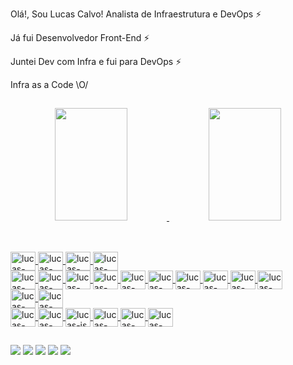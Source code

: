 Olá!, Sou Lucas Calvo! Analista de Infraestrutura e DevOps ⚡ 

Já fui Desenvolvedor Front-End ⚡ 

Juntei Dev com Infra e fui para DevOps ⚡ 

Infra as a Code \O/

##

<div align="center">
  <a href="https://github.com/lucascalvobr">
  <img height="180em" img width="48%" src="https://github-readme-stats.vercel.app/api?username=lucascalvobr&show_icons=true&theme=tokyonight&include_all_commits=true&count_private=true"/>
  <img height="180em" img width="48%" src="https://github-readme-stats.vercel.app/api/top-langs/?username=lucascalvobr&layout=compact&langs_count=7&theme=tokyonight"/>
</div>

##
  
  <div style="display: inline_block"><br>
  <img align="center" alt="lucas-linux" height="30" width="40" src="https://cdn.jsdelivr.net/gh/devicons/devicon/icons/linux/linux-original.svg">
  <img align="center" alt="lucas-wserver" height="30" width="40" src="https://cdn.jsdelivr.net/gh/devicons/devicon/icons/windows8/windows8-original.svg">
  <img align="center" alt="lucas-bash" height="30" width="40" src="https://cdn.jsdelivr.net/gh/devicons/devicon/icons/bash/bash-original.svg">
  <img align="center" alt="lucas-dos" height="30" width="40" src="https://cdn.jsdelivr.net/gh/devicons/devicon/icons/msdos/msdos-original.svg"> 
      <br>
  <img align="center" alt="lucas-k8s" height="30" width="40" src="https://cdn.jsdelivr.net/gh/devicons/devicon/icons/kubernetes/kubernetes-plain-wordmark.svg">
  <img align="center" alt="lucas-ansible" height="30" width="40" src="https://cdn.jsdelivr.net/gh/devicons/devicon/icons/ansible/ansible-original-wordmark.svg">
  <img align="center" alt="lucas-tform" height="30" width="40" src="https://cdn.jsdelivr.net/gh/devicons/devicon/icons/terraform/terraform-original-wordmark.svg">
  <img align="center" alt="lucas-pcker" height="30" width="40" src="https://cdn.jsdelivr.net/gh/devicons/devicon/icons/packer/packer-original-wordmark.svg">  
  <img align="center" alt="lucas-vagrant" height="30" width="40" src="https://cdn.jsdelivr.net/gh/devicons/devicon/icons/vagrant/vagrant-original-wordmark.svg">
  <img align="center" alt="lucas-jenkins" height="30" width="40" src="https://cdn.jsdelivr.net/gh/devicons/devicon/icons/jenkins/jenkins-original.svg">
  <img align="center" alt="lucas-docker" height="30" width="40" src="https://cdn.jsdelivr.net/gh/devicons/devicon/icons/docker/docker-original-wordmark.svg">  
  <img align="center" alt="lucas-grafana" height="30" width="40" src="https://cdn.jsdelivr.net/gh/devicons/devicon/icons/grafana/grafana-original-wordmark.svg">
  <img align="center" alt="lucas-promt" height="30" width="40" src="https://cdn.jsdelivr.net/gh/devicons/devicon/icons/prometheus/prometheus-original-wordmark.svg">
  <img align="center" alt="lucas-git" height="30" width="40" src="https://cdn.jsdelivr.net/gh/devicons/devicon/icons/git/git-original-wordmark.svg">  
      <br>
  <img align="center" alt="lucas-aws" height="30" width="40" src="https://cdn.jsdelivr.net/gh/devicons/devicon/icons/amazonwebservices/amazonwebservices-original-wordmark.svg">
  <img align="center" alt="lucas-azr" height="30" width="40" src="https://cdn.jsdelivr.net/gh/devicons/devicon/icons/azure/azure-original-wordmark.svg">
      <br>
  <img align="center" alt="lucas-html" height="30" width="40" src="https://cdn.jsdelivr.net/gh/devicons/devicon/icons/html5/html5-original-wordmark.svg">
  <img align="center" alt="lucas-css" height="30" width="40" src="https://cdn.jsdelivr.net/gh/devicons/devicon/icons/css3/css3-original-wordmark.svg">
  <img align="center" alt="lucas-js" height="30" width="40" src="https://cdn.jsdelivr.net/gh/devicons/devicon/icons/javascript/javascript-original.svg">
  <img align="center" alt="lucas-py" height="30" width="40" src="https://cdn.jsdelivr.net/gh/devicons/devicon/icons/python/python-original-wordmark.svg">
  <img align="center" alt="lucas-angular" height="30" width="40" src="https://cdn.jsdelivr.net/gh/devicons/devicon/icons/angularjs/angularjs-original.svg">    
  <img align="center" alt="lucas-mysql" height="30" width="40" src="https://cdn.jsdelivr.net/gh/devicons/devicon/icons/mysql/mysql-original-wordmark.svg">  
    
</div>
  
##
  
  <div> 
  <a href="https://www.youtube.com/user/Kin11000" target="_blank"><img src="https://img.shields.io/badge/YouTube-FF0000?style=for-the-badge&logo=youtube&logoColor=white" target="_blank"></a>
  <a href="https://www.instagram.com/caalv0/" target="_blank"><img src="https://img.shields.io/badge/-Instagram-%23E4405F?style=for-the-badge&logo=instagram&logoColor=white" target="_blank"></a>
 	<a href="https://www.twitch.tv/caalv0" target="_blank"><img src="https://img.shields.io/badge/Twitch-9146FF?style=for-the-badge&logo=twitch&logoColor=white" target="_blank"></a>
 <a href="" target="_blank"><img src="https://img.shields.io/badge/Discord-7289DA?style=for-the-badge&logo=discord&logoColor=white" target="_blank"></a> 
  <a href="https://www.linkedin.com/in/lucas-calvo-67a978150/" target="_blank"><img src="https://img.shields.io/badge/-LinkedIn-%230077B5?style=for-the-badge&logo=linkedin&logoColor=white" target="_blank"></a> 
</div>

